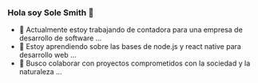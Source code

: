 ### Hola soy Sole Smith 👋

<!--
**SoleSmith/SoleSmith** is a ✨ _special_ ✨ repository because its `README.md` (this file) appears on your GitHub profile.
-->
- 🔭 Actualmente estoy trabajando de contadora para una empresa de desarrollo de software ...
- 🌱 Estoy aprendiendo sobre las bases de node.js y react native para desarrollo web ...
- 👯 Busco colaborar con proyectos comprometidos con la sociedad y la naturaleza ...

